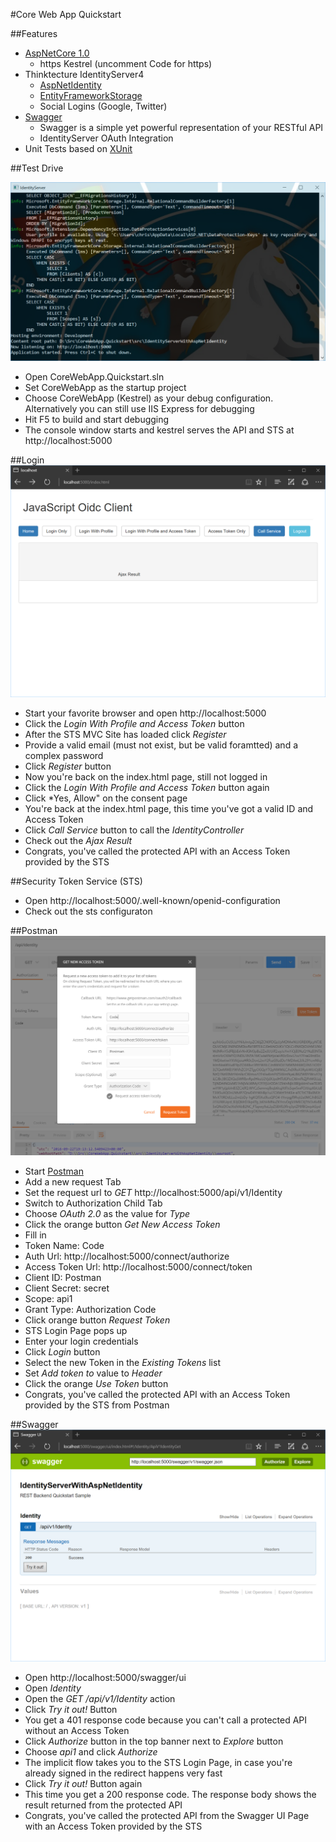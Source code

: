 #Core Web App Quickstart

##Features
- [AspNetCore 1.0](https://docs.asp.net/en/latest/)
    - https Kestrel (uncomment Code for https)
- Thinktecture IdentityServer4
    - [AspNetIdentity](https://github.com/IdentityServer/IdentityServer4.AspNetIdentity)
    - [EntityFrameworkStorage](https://github.com/IdentityServer/IdentityServer4.Samples/tree/dev/Quickstarts/8_EntityFrameworkStorage)
    - Social Logins (Google, Twitter)
- [Swagger](http://swagger.io/)
	- Swagger is a simple yet powerful representation of your RESTful API 
    - IdentityServer OAuth Integration
- Unit Tests based on [XUnit](https://xunit.github.io/docs/getting-started-dotnet-core.html)

##Test Drive

![Console](https://github.com/ChrisRichner/CoreWebApp.Quickstart/blob/master/readme/console.PNG?raw=true "Console")

- Open CoreWebApp.Quickstart.sln
- Set CoreWebApp as the startup project
- Choose CoreWebApp (Kestrel) as your debug configuration. Alternatively you can still use IIS Express for debugging
- Hit F5 to build and start debugging
- The console window starts and kestrel serves the API and STS at http://localhost:5000

##Login
![Spa](https://github.com/ChrisRichner/CoreWebApp.Quickstart/blob/master/readme/spa.PNG?raw=true "Spa")

- Start your favorite browser and open http://localhost:5000
- Click the *Login With Profile and Access Token* button
- After the STS MVC Site has loaded click *Register*
- Provide a valid email (must not exist, but be valid foramtted) and a complex password
- Click *Register* button
- Now you're back on the index.html page, still not logged in
- Click the *Login With Profile and Access Token* button again
- Click *Yes, Allow" on the consent page
- You're back at the index.html page, this time you've got a valid ID and Access Token
- Click *Call Service* button to call the *IdentityController*
- Check out the *Ajax Result*
- Congrats, you've called the protected API with an Access Token provided by the STS

##Security Token Service (STS)
- Open http://localhost:5000/.well-known/openid-configuration
- Check out the sts configuraton

##Postman
![Postman](https://github.com/ChrisRichner/CoreWebApp.Quickstart/blob/master/readme/postman.PNG?raw=true "Postman")
- Start [Postman](https://www.getpostman.com/)
- Add a new request Tab
- Set the request url to *GET* http://localhost:5000/api/v1/Identity
- Switch to Authorization Child Tab
- Choose *OAuth 2.0* as the value for *Type*
- Click the orange button *Get New Access Token*
- Fill in 
 - Token Name: Code
 - Auth Url: http://localhost:5000/connect/authorize
 - Access Token Url: http://localhost:5000/connect/token
 - Client ID: Postman
 - Client Secret: secret
 - Scope: api1
 - Grant Type: Authorization Code
- Click orange button *Request Token*
- STS Login Page pops up
- Enter your login credentials
- Click *Login* button
- Select the new Token in the *Existing Tokens* list
- Set *Add token to* value to *Header*
- Click the orange *Use Token* button
- Congrats, you've called the protected API with an Access Token provided by the STS from Postman

##Swagger
![Swagger](https://github.com/ChrisRichner/CoreWebApp.Quickstart/blob/master/readme/swagger.PNG?raw=true "Swagger")
- Open http://localhost:5000/swagger/ui
- Open *Identity*
- Open the *GET /api/v1/Identity* action
- Click *Try it out!* Button
- You get a 401 response code because you can't call a protected API without an Access Token
- Click *Authorize* button in the top banner next to *Explore* button
- Choose *api1* and click *Authorize*
- The implicit flow takes you to the STS Login Page, in case you're already signed in the redirect happens very fast
- Click *Try it out!* Button again
- This time you get a 200 response code. The response body shows the result returned from the protected API 
- Congrats, you've called the protected API from the Swagger UI Page with an Access Token provided by the STS
